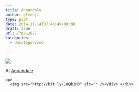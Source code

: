 ```yaml
---
title: Annandale
author: glennji
type: post
date: 2014-11-14T07:48:49+00:00
draft: true
url: /?p=12677
categories:
  - Uncategorized

---
```

<div>
  <img src='https://irs3.4sqi.net/img/general/original/5188625_lUPcXcqaqDBs5trIF0bsHkqltUe5YgGGdyBKJCfz8mo.jpg' style='max-width:600px;' /></p> 
  
  <div>
    At <a href="http://4sq.com/9jAjg3">Annandale</a></p> 
    
    <p>
      <img src="http://bit.ly/1oQk2M3" alt="" /></div> </div>
